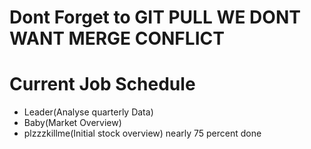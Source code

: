 # Dont Forget to GIT PULL WE DONT WANT MERGE CONFLICT 
# Current Job Schedule
+ Leader(Analyse quarterly Data)
+ Baby(Market Overview)
+ plzzzkillme(Initial stock overview) nearly 75 percent done 

